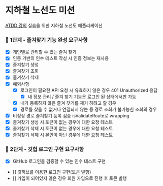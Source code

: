 # 지하철 노선도 미션
[ATDD 강의](https://edu.nextstep.camp/c/R89PYi5H) 실습을 위한 지하철 노선도 애플리케이션

### 🚀 1단계 - 즐겨찾기 기능 완성 요구사항
- [x] 개인별로 관리할 수 있는 즐겨 찾기
- [x] 인증 기반의 인수 테스트 작성 시 인증 정보는 재사용
- [x] 즐겨찾기 생성
- [x] 즐겨찾기 조회
- [x] 즐겨찾기 삭제
- [x] 예외사항
    - [x] 로그인이 필요한 API 요청 시 유효하지 않은 경우 401 Unauthorized 응답
      - [x] 내 정보 관리 / 즐겨 찾기 기능은 로그인 된 상태에서만 가능
    - [x] 내가 등록하지 않은 즐겨 찾기를 제거 하려고 할 경우
    - [x] 경로를 찾을 수 없거나 연결되지 않는 등 경로 조회가 불가능한 조회의 경우
- [x] 비정상 경로 즐겨찾기 등록 검증 isValidateRoute로 wrapping
- [x] 즐겨찾기 생성 시 토큰이 없는 경우에 대한 요청 테스트
- [x] 즐겨찾기 삭제 시 토큰이 없는 경우에 대한 요청 테스트
- [x] 즐겨찾기 삭제 시 본인이 아닌 경우에 대한 요청 테스트

### 🚀 2단계 - 깃헙 로그인 구현 요구사항
- [x] GitHub 로그인을 검증할 수 있는 인수 테스트 구현
- [] 깃허브를 이용한 로그인 구현(토큰 발행)
- [] 가입이 되어있지 않은 경우 회원 가입으로 진행 후 토큰 발행